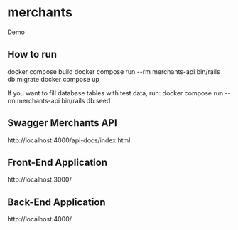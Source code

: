 # merchants
Demo

## How to run

docker compose build
docker compose run --rm merchants-api bin/rails db:migrate
docker compose up

If you want to fill database tables with test data, run: 
docker compose run --rm merchants-api bin/rails db:seed

## Swagger Merchants API

http://localhost:4000/api-docs/index.html

## Front-End Application

http://localhost:3000/

## Back-End Application

http://localhost:4000/